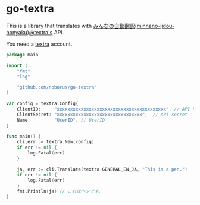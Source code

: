 # go-textra

This is a library that translates with [みんなの自動翻訳(minnano-jidou-honyaku)@textra's](https://mt-auto-minhon-mlt.ucri.jgn-x.jp/) API.

You need a [textra](https://mt-auto-minhon-mlt.ucri.jgn-x.jp/) account.

```go
package main

import (
	"fmt"
	"log"

	"github.com/noborus/go-textra"
)

var config = textra.Config{
	ClientID:     "xxxxxxxxxxxxxxxxxxxxxxxxxxxxxxxxxxxxxxxxx", // API key
	ClientSecret: "xxxxxxxxxxxxxxxxxxxxxxxxxxxxxxxx",  // API secret
	Name:         "UserID", // UserID
}

func main() {
	cli,err := textra.New(config)
	if err != nil {
		log.Fatal(err)
	}

	ja, err := cli.Translate(textra.GENERAL_EN_JA, "This is a pen.")
	if err != nil {
		log.Fatal(err)
	}
	fmt.Println(ja) // これはペンです。
}
```
